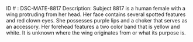 ID # : DSC-MATE-8817
Description: Subject 8817 is a human female with a wing protruding from her head. Her face contains several spotted features and red clown eyes. She possesses purple lips and a choker that serves as an accessory. Her forehead features a two color band that is yellow and white. It is unknown where the wing originates from or what its purpose is.